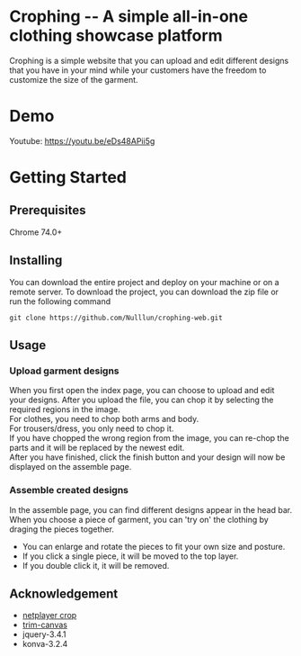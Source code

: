 # Crophing -- A simple all-in-one clothing showcase platform
Crophing is a simple website that you can upload and edit different designs that you have in your mind while your customers have the freedom to customize the size of the garment.

# Demo
Youtube: https://youtu.be/eDs48APii5g

# Getting Started

## Prerequisites
Chrome 74.0+

## Installing
You can download the entire project and deploy on your machine or on a remote server. To download the project, you can download the zip file or run the following command
```
git clone https://github.com/Nulllun/crophing-web.git
```

## Usage
### Upload garment designs
When you first open the index page, you can choose to upload and edit your designs. After you upload the file, you can chop it by selecting the required regions in the image.  
For clothes, you need to chop both arms and body.  
For trousers/dress, you only need to chop it.  
If you have chopped the wrong region from the image, you can re-chop the parts and it will be replaced by the newest edit.  
After you have finished, click the finish button and your design will now be displayed on the assemble page.
### Assemble created designs
In the assemble page, you can find different designs appear in the head bar. 
When you choose a piece of garment, you can 'try on' the clothing by draging the pieces together. 
* You can enlarge and rotate the pieces to fit your own size and posture. 
* If you click a single piece, it will be moved to the top layer. 
* If you double click it, it will be removed.

## Acknowledgement
* [netplayer crop](https://github.com/netplayer/crop)
* [trim-canvas](https://gist.github.com/remy/784508)
* jquery-3.4.1
* konva-3.2.4
